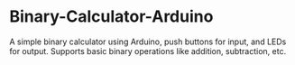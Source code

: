 # Binary-Calculator-Arduino
A simple binary calculator using Arduino, push buttons for input, and LEDs for output. Supports basic binary operations like addition, subtraction, etc.
